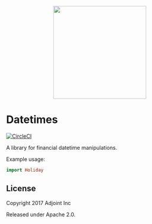 <p align="center">
  <img src="https://www.adjoint.io/images/logo-small.png" width="250"/>
</p>

Datetimes
=========

[![CircleCI](https://circleci.com/gh/adjoint-io/datetime.svg?style=svg&circle-token=dbb93d30a3189d5d3b3c34ca92d25d226bc00fea)](https://circleci.com/gh/adjoint-io/datetime)

A library for financial datetime manipulations.

Example usage:

```haskell
import Holiday
```

License
-------

Copyright 2017 Adjoint Inc

Released under Apache 2.0.
